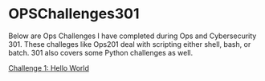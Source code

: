 # OPSChallenges301

Below are Ops Challenges I have completed during Ops and Cybersecurity 301. These challeges like Ops201 deal with scripting either shell, bash, or batch. 301 also covers some Python challenges as well. 

[Challenge 1: Hello World](https://github.com/rcaoagdan/OPSChallenges301/blob/main/Challenge01/helloworld.py)
